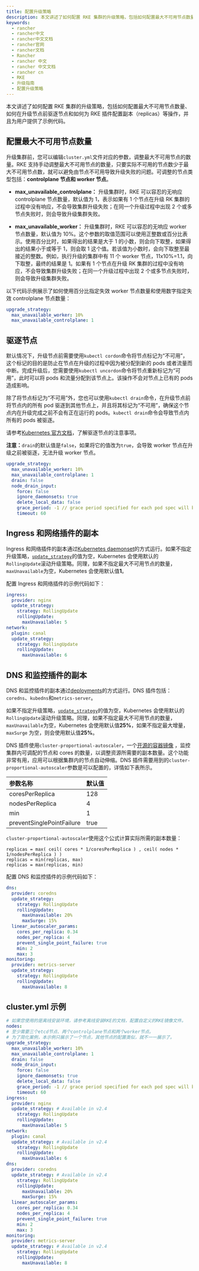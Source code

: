 ```yaml
---
title: 配置升级策略
description: 本文讲述了如何配置 RKE 集群的升级策略，包括如何配置最大不可用节点数量、如何在升级节点前驱逐节点和如何为 RKE 插件配置副本（replicas）等操作，并且为用户提供了示例代码。
keywords:
  - rancher
  - rancher中文
  - rancher中文文档
  - rancher官网
  - rancher文档
  - Rancher
  - rancher 中文
  - rancher 中文文档
  - rancher cn
  - RKE
  - 升级指南
  - 配置升级策略
---
```


本文讲述了如何配置 RKE 集群的升级策略，包括如何配置最大不可用节点数量、如何在升级节点前驱逐节点和如何为 RKE 插件配置副本（replicas）等操作，并且为用户提供了示例代码。

## 配置最大不可用节点数量

升级集群前，您可以编辑`cluster.yml`文件对应的参数，调整最大不可用节点的数量。RKE 支持手动调整最大不可用节点的数量，只要实际不可用的节点数少于最大不可用节点数，就可以避免由节点不可用导致升级失败的问题。可调整的节点类型包括：**controlplane 节点和 worker 节点**。

- **max_unavailable_controlplane：** 升级集群时，RKE 可以容忍的无响应 controlplane 节点数量，默认值为 1，表示如果有 1 个节点在升级 RK 集群的过程中没有响应，不会导致集群升级失败；在同一个升级过程中出现 2 个或多节点失败时，则会导致升级集群失败。

- **max_unavailable_worker：** 升级集群时，RKE 可以容忍的无响应 worker 节点数量，默认值为 10%。这个参数的取值范围可以使用正整数或百分比表示。使用百分比时，如果得出的结果是大于 1 的小数，则会向下取整，如果得出的结果小于或等于 1，则会取 1 这个值。若该值为小数时，会向下取整至最接近的整数。例如，执行升级的集群中有 11 个 worker 节点，11x10%=1.1，向下取整，最终的结果是 1。如果有 1 个节点在升级 RK 集群的过程中没有响应，不会导致集群升级失败；在同一个升级过程中出现 2 个或多节点失败时，则会导致升级集群失败。

以下代码示例展示了如何使用百分比指定失效 worker 节点数量和使用数字指定失效 controlplane 节点数量：

```yaml
upgrade_strategy:
  max_unavailable_worker: 10%
  max_unavailable_controlplane: 1
```

## 驱逐节点

默认情况下，升级节点前需要使用`kubectl cordon`命令将节点标记为“不可用”，这个标记的目的是防止在节点在升级的过程中因为被分配到新的 pods 或者流量而中断。完成升级后，您需要使用`kubectl uncordon`命令将节点重新标记为“可用”，此时可以将 pods 和流量分配到该节点上。该操作不会对节点上已有的 pods 造成影响。

除了将节点标记为“不可用”外，您也可以使用`kubectl drain`命令，在升级节点前将节点内的所有 pod 驱逐到其他节点上，并且将其标记为“不可用”，确保这个节点内在升级完成之前不会有正在运行的 pods。`kubectl drain`命令会导致节点内所有的 pods 被驱逐。

请参考[Kubernetes 官方文档](https://kubernetes.io/docs/tasks/administer-cluster/safely-drain-node/)，了解驱逐节点的注意事项。

**注意：**`drain`的默认值是`false`，如果将它的值改为`true`，会导致 worker 节点在升级之前被驱逐，无法升级 worker 节点。

```yaml
upgrade_strategy:
  max_unavailable_worker: 10%
  max_unavailable_controlplane: 1
  drain: false
  node_drain_input:
    force: false
    ignore_daemonsets: true
    delete_local_data: false
    grace_period: -1 // grace period specified for each pod spec will be used
    timeout: 60
```

## Ingress 和网络插件的副本

Ingress 和网络插件的副本通过[Kubernetes daemonset](https://kubernetes.io/docs/concepts/workloads/controllers/daemonset/)的方式运行。如果不指定升级策略，[`update_strategy`](https://kubernetes.io/docs/concepts/workloads/controllers/deployment/#strategy)的值为空，Kubernetes 会使用默认的`RollingUpdate`滚动升级策略。同理，如果不指定最大不可用节点的数量，`maxUnavailable`为空，Kubernetes 会使用默认值**1**。

配置 Ingress 和网络插件的示例代码如下：

```yaml
ingress:
  provider: nginx
  update_strategy:
    strategy: RollingUpdate
    rollingUpdate:
      maxUnavailable: 5
network:
  plugin: canal
  update_strategy:
    strategy: RollingUpdate
    rollingUpdate:
      maxUnavailable: 6
```

## DNS 和监控插件的副本

DNS 和监控插件的副本通过[deployments](https://kubernetes.io/docs/concepts/workloads/controllers/deployment/)的方式运行。DNS 插件包括：`coredns`、`kubedns`和`metrics-server`。

如果不指定升级策略，[`update_strategy`](https://kubernetes.io/docs/concepts/workloads/controllers/deployment/#strategy)的值为空，Kubernetes 会使用默认的`RollingUpdate`滚动升级策略。同理，如果不指定最大不可用节点的数量，`maxUnavailable`为空，Kubernetes 会使用默认值**25%**，如果不指定最大增量，`maxSurge` 为空，则会使用默认值**25%**。

DNS 插件使用`cluster-proportional-autoscaler`，一个[开源的容器镜像](https://github.com/kubernetes-incubator/cluster-proportional-autoscaler) ，监控集群内可调配的节点和 cores 的数量，以调整资源所需要的副本数量。这个功能非常有用，应用可以根据集群内的节点自动伸缩。DNS 插件需要用到的`cluster-proportional-autoscaler`参数是可以配置的，详情如下表所示。

| 参数名称                  | 默认值 |
| :------------------------ | :----- |
| coresPerReplica           | 128    |
| nodesPerReplica           | 4      |
| min                       | 1      |
| preventSinglePointFailure | true   |

`cluster-proportional-autoscaler`使用这个公式计算实际所需的副本数量：

```plain
replicas = max( ceil( cores * 1/coresPerReplica ) , ceil( nodes * 1/nodesPerReplica ) )
replicas = min(replicas, max)
replicas = max(replicas, min)
```

配置 DNS 和监控插件的示例代码如下：

```yaml
dns:
  provider: coredns
  update_strategy:
    strategy: RollingUpdate
    rollingUpdate:
      maxUnavailable: 20%
      maxSurge: 15%
  linear_autoscaler_params:
    cores_per_replica: 0.34
    nodes_per_replica: 4
    prevent_single_point_failure: true
    min: 2
    max: 3
monitoring:
  provider: metrics-server
  update_strategy:
    strategy: RollingUpdate
    rollingUpdate:
      maxUnavailable: 8
```

## cluster.yml 示例

```yaml
# 如果您使用的是离线安装环境，请参考离线安装RKE的文档，配置自定义的RKE镜像文件。
nodes:
# 至少需要三个etcd节点、两个controlplane节点和两个worker节点。
# 为了简化案例，本示例只展示了一个节点，其他节点的配置类似，就不一一展示了。
upgrade_strategy:
  max_unavailable_worker: 10%
  max_unavailable_controlplane: 1
  drain: false
  node_drain_input:
    force: false
    ignore_daemonsets: true
    delete_local_data: false
    grace_period: -1 // grace period specified for each pod spec will be used
    timeout: 60
ingress:
  provider: nginx
  update_strategy: # Available in v2.4
    strategy: RollingUpdate
    rollingUpdate:
      maxUnavailable: 5
network:
  plugin: canal
  update_strategy: # Available in v2.4
    strategy: RollingUpdate
    rollingUpdate:
      maxUnavailable: 6
dns:
  provider: coredns
  update_strategy: # Available in v2.4
    strategy: RollingUpdate
    rollingUpdate:
      maxUnavailable: 20%
      maxSurge: 15%
  linear_autoscaler_params:
    cores_per_replica: 0.34
    nodes_per_replica: 4
    prevent_single_point_failure: true
    min: 2
    max: 3
monitoring:
  provider: metrics-server
  update_strategy: # Available in v2.4
    strategy: RollingUpdate
    rollingUpdate:
      maxUnavailable: 8
```
